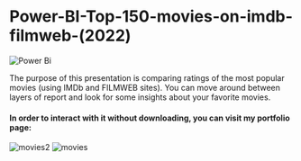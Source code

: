 # Power-BI-Top-150-movies-on-imdb-filmweb-(2022)
![Power Bi](https://img.shields.io/badge/power_bi-F2C811?style=for-the-badge&logo=powerbi&logoColor=black)

The purpose of this presentation is comparing ratings of the most popular movies (using IMDb and FILMWEB sites). 
You can move around between layers of report and look for some insights about your favorite movies. 

#### In order to interact with it without downloading, you can visit my portfolio page: 

![movies2](https://github.com/Midlett/Power-BI-projects/assets/152083456/cbf4c8b0-b042-439f-8a03-c1d56fc661aa)
![movies](https://github.com/Midlett/Power-BI-projects/assets/152083456/8c275384-50da-4e42-b565-00b80c78e5a5)

